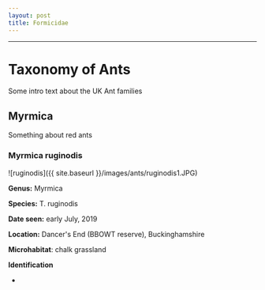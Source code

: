 ```yaml
---
layout: post
title: Formicidae
---
```


-----

# Taxonomy of Ants

Some intro text about the UK Ant families

##  Myrmica

Something about red ants

### **Myrmica ruginodis**

![ruginodis]({{ site.baseurl }}/images/ants/ruginodis1.JPG)

**Genus:** Myrmica

**Species:** T. ruginodis

**Date seen:** early July, 2019

**Location:** Dancer's End (BBOWT reserve), Buckinghamshire

**Microhabitat**: chalk grassland

**Identification**

* 